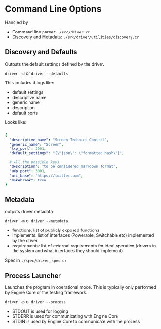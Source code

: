 # Command Line Options

Handled by

* Command line parser: `./src/driver.cr`
* Discovery and Metadata: `./src/driver/utilities/discovery.cr`


## Discovery and Defaults

Outputs the default settings defined by the driver.

`driver -d` or `driver --defaults`

This includes things like:

* default settings
* descriptive name
* generic name
* description
* default ports

Looks like:

```yaml

{
  "descriptive_name": "Screen Technics Control",
  "generic_name": "Screen",
  "tcp_port": 3001,
  "default_settings": "{\"json\": \"formatted hash\"}",

  # All the possible keys
  "description": "to be considered markdown format",
  "udp_port": 3001,
  "uri_base": "https://twitter.com",
  "makebreak": true
}

```

## Metadata

outputs driver metadata

`driver -m` or `driver --metadata`

* functions: list of publicly exposed functions
* implements: list of interfaces (Powerable, Switchable etc) implemented by the driver
* requirements: list of external requirements for ideal operation (drivers in the system and what interfaces they should implement)

Spec in `./spec/driver_spec.cr`


## Process Launcher

Launches the program in operational mode. This is typically only performed by Engine Core or the testing framework.

`driver -p` or `driver --process`

* STDOUT is used for logging
* STDERR is used for communicating with Engine Core
* STDIN is used by Engine Core to communicate with the process

